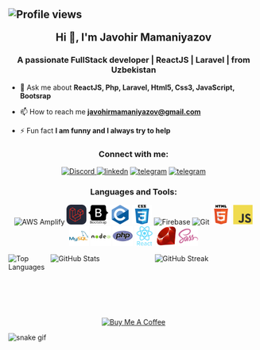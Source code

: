 <div align="center">
   <h2><p align="start">
    <img src="https://komarev.com/ghpvc/?username=javohirmamaniyazov&label=Profile%20views&color=0e75b6&style=flat" alt="Profile views">
</p>Hi 👋, I'm Javohir Mamaniyazov</h1>
    <h3>A passionate FullStack developer | ReactJS | Laravel | from Uzbekistan</h3>
</div>

- 💬 Ask me about **ReactJS, Php, Laravel, Html5, Css3, JavaScript, Bootsrap**

- 📫 How to reach me **javohirmamaniyazov@gmail.com**

- ⚡ Fun fact **I am funny and I always try to help**



<div align="center">
    <h3>Connect with me:</h3>
    <a href="https://discord.gg/javohir#2653" target="_blank" rel="noopener noreferrer">
        <img src="https://raw.githubusercontent.com/rahuldkjain/github-profile-readme-generator/master/src/images/icons/Social/discord.svg" alt="Discord"                     height="30" width="40">
    </a>
   <a href="https://linkedin.com/in/https://www.linkedin.com/in/javohir-mamaniyazov-a12669269/" target="_blank" rel="noopener noreferrer">
      <img src="https://raw.githubusercontent.com/rahuldkjain/github-profile-readme-generator/master/src/images/icons/Social/linked-in-alt.svg" alt="linkedn"                height="30" width="40" /></a>
   <a href="https://web.telegram.org/k/#@Javohir1706" target="_blank" rel="noopener noreferrer">
      <img src="https://upload.wikimedia.org/wikipedia/commons/thumb/8/83/Telegram_2019_Logo.svg/800px-Telegram_2019_Logo.svg.png" alt="telegram" height="30"               width="30" /></a>
   <a href="mailto: javohirmamaniyazov@gmail.com" target="_blank" rel="noopener noreferrer">
      <img src="https://cdn4.iconfinder.com/data/icons/social-media-logos-6/512/112-gmail_email_mail-512.png" alt="telegram" height="30" width="30" /></a>
</div>

<h3 align="center">Languages and Tools:</h3>
<p align="center">
    <img src="https://docs.amplify.aws/assets/logo-dark.svg" alt="AWS Amplify" height="40" width="40">
    <img src="https://github.com/tandpfun/skill-icons/blob/main/icons/Laravel-Dark.svg" alt="Laravel" height="40" width="40">
    <img src="https://raw.githubusercontent.com/devicons/devicon/master/icons/bootstrap/bootstrap-plain-wordmark.svg" alt="Bootstrap" height="40" width="40">
    <img src="https://raw.githubusercontent.com/devicons/devicon/master/icons/c/c-original.svg" alt="C" height="40" width="40">
    <img src="https://raw.githubusercontent.com/devicons/devicon/master/icons/css3/css3-original-wordmark.svg" alt="CSS3" height="40" width="40">
    <img src="https://www.vectorlogo.zone/logos/firebase/firebase-icon.svg" alt="Firebase" height="40" width="40">
    <img src="https://www.vectorlogo.zone/logos/git-scm/git-scm-icon.svg" alt="Git" height="40" width="40">
    <img src="https://raw.githubusercontent.com/devicons/devicon/master/icons/html5/html5-original-wordmark.svg" alt="HTML5" height="40" width="40">
    <img src="https://raw.githubusercontent.com/devicons/devicon/master/icons/javascript/javascript-original.svg" alt="JavaScript" height="40" width="40">
    <img src="https://raw.githubusercontent.com/devicons/devicon/master/icons/mysql/mysql-original-wordmark.svg" alt="MySQL" height="40" width="40">
    <img src="https://raw.githubusercontent.com/devicons/devicon/master/icons/nodejs/nodejs-original-wordmark.svg" alt="Node.js" height="40" width="40">
    <img src="https://raw.githubusercontent.com/devicons/devicon/master/icons/php/php-original.svg" alt="PHP" height="40" width="40">
    <img src="https://raw.githubusercontent.com/devicons/devicon/master/icons/react/react-original-wordmark.svg" alt="React" height="40" width="40">
    <img src="https://raw.githubusercontent.com/devicons/devicon/master/icons/ruby/ruby-original.svg" alt="Ruby" height="40" width="40">
    <img src="https://raw.githubusercontent.com/devicons/devicon/master/icons/sass/sass-original.svg" alt="Sass" height="40" width="40">
</p>

<div align="start" style="display: flex;">
    <img src="https://github-readme-stats.vercel.app/api/top-langs?username=javohirmamaniyazov&show_icons=true&locale=en&layout=compact" alt="Top Languages" style="max-width:260px; height: 123px; margin: 0;">
    <img src="https://github-readme-stats.vercel.app/api?username=javohirmamaniyazov&show_icons=true&locale=en" alt="GitHub Stats" style="width: 290px; height:125px; margin: 0; " > 
    <img src="https://github-readme-streak-stats.herokuapp.com/?user=javohirmamaniyazov" alt="GitHub Streak" style="width: 290px; height: 128px; margin: 0; ">
</div>

<div align="center">
    <a href="https://www.buymeacoffee.com/javakhirdev" target="_blank">
        <img src="https://cdn.buymeacoffee.com/buttons/v2/default-yellow.png" alt="Buy Me A Coffee" height="50" width="210">
    </a>
</div>

![snake gif](https://github.com/javohirmamaniyazov/javohirmamaniyazov/blob/output/github-contribution-grid-snake.gif)
